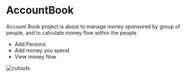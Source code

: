 # AccountBook
Account Book project is about to manage money sponsored by group of people, and to calculate money flow within the people.

- Add Persons
- Add money you spend
- View money flow 

![cutouts](https://user-images.githubusercontent.com/12527654/40888270-55750fda-6772-11e8-920a-e51aed47583a.jpg)
